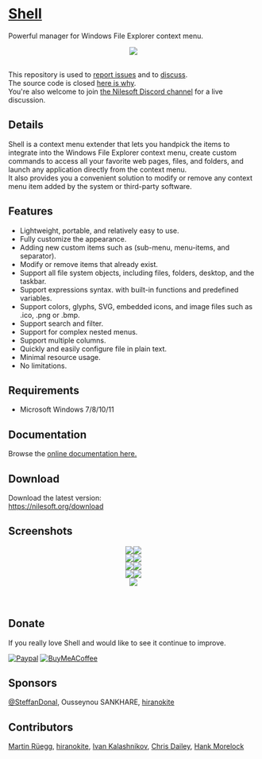 # [Shell](https://nilesoft.org)
Powerful manager for Windows File Explorer context menu.

<p align="center">
 <img src="https://www.nilesoft.org/images/logo-256.png">
 <br>
 <br>
</p>

This repository is used to [report issues](https://github.com/moudey/shell/issues) and to [discuss](https://github.com/moudey/shell/discussions).<br>
The source code is closed [here is why](https://github.com/moudey/Shell/issues/139).<br>
You're also welcome to join [the Nilesoft Discord channel](https://discord.gg/5tFXyD6wvb) for a live discussion.

## Details
<p>
Shell is a context menu extender that lets you handpick the items to integrate into the Windows File Explorer context menu, create custom commands to access all your favorite web pages, files, and folders, and launch any application directly from the context menu.<br>
It also provides you a convenient solution to modify or remove any context menu item added by the system or third-party software.
</p>


Features
------------------
* Lightweight, portable, and relatively easy to use.
* Fully customize the appearance.
* Adding new custom items such as (sub-menu, menu-items, and separator).
* Modify or remove items that already exist.
* Support all file system objects, including files, folders, desktop, and the taskbar.
* Support expressions syntax. with built-in functions and predefined variables.
* Support colors, glyphs, SVG, embedded icons, and image files such as .ico, .png or .bmp.
* Support search and filter.
* Support for complex nested menus.
* Support multiple columns.
* Quickly and easily configure file in plain text.
* Minimal resource usage.
* No limitations.


Requirements
------------------
  * Microsoft Windows 7/8/10/11 


Documentation
------------------
Browse the [online documentation here.](https://nilesoft.org/docs)


Download
------------------
Download the latest version:  
https://nilesoft.org/download


Screenshots
------------------
<p align="center">
<img src="/screenshots/folder-back.png"><img src="/screenshots/file-manage.png"><br>
<img src="/screenshots/view.png"><img src="/screenshots/edit.png"><br>
<img src="/screenshots/terminal.png"><img src="/screenshots/taskbar.png"><br>
<img src="/screenshots/goto2.png"><img src="/screenshots/gradient.png"><br>
<img src="/screenshots/acrylic.png"><br>

<br>
<br>
</p>

Donate
------------------
If you really love Shell and would like to see it continue to improve.

[![Paypal](https://img.shields.io/badge/Donate-PayPal-blue.svg)](https://www.paypal.me/nilesoft)
[![BuyMeACoffee](https://img.shields.io/badge/Donate-BuyMeACoffee-yellow.svg)](https://www.buymeacoffee.com/moudey)

Sponsors
------------------
[@SteffanDonal](https://github.com/SteffanDonal), Ousseynou SANKHARE, [hiranokite](https://github.com/hiranokite)

Contributors
------------------
[Martin Rüegg](https://github.com/martin-rueegg), [hiranokite](https://github.com/hiranokite), [Ivan Kalashnikov](https://github.com/Steindvart), [Chris Dailey](https://github.com/nitz), [Hank Morelock](https://github.com/hank-morelock)
